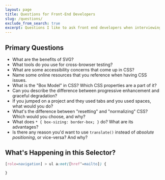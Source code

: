 ```yaml
---
layout: page
title: Questions for Front-End Developers
slug: /questions/
exclude_from_search: true
excerpt: Questions I like to ask front end developers when interviewing them.
---
```


## Primary Questions
- What are the benefits of SVG?
- What tools do you use for cross-browser testing?
- What are some accessibility concerns that come up in CSS?
- Name some online resources that you reference when having CSS issues.
- What is the "Box Model" in CSS? Which CSS properties are a part of it?
- Can you describe the difference between progressive enhancement and graceful degradation?
- If you jumped on a project and they used tabs and you used spaces, what would you do?
- What's the difference between "resetting" and "normalizing" CSS? Which would you choose, and why?
- What does `* { box-sizing: border-box; }` do? What are its advantages?
- Is there any reason you'd want to use `translate()` instead of *absolute positioning*, or vice-versa? And why?



## What's Happening in this Selector?

```css
[role=navigation] > ul a:not([href^=mailto]) {

}
```
